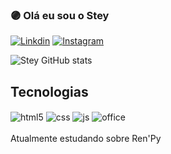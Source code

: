 
### 🟣 Olá eu sou o Stey
[![Linkdin](https://img.shields.io/badge/LinkedIn-A020F0?style=for-the-badge&logo=linkedin&logoColor=white)](#)
[![Instagram](https://img.shields.io/badge/Instagram-A020F0?style=for-the-badge&logo=instagram&logoColor=white)](#)



![Stey GitHub stats](https://github-readme-stats.vercel.app/api?username=Steylon&show_icons=true&theme=tokyonight)

## Tecnologias

<div>
  <img  align="center" src="https://img.shields.io/badge/HTML5-A020F0?style=for-the-badge&logo=html5&logoColor=ffffff" alt="html5">
   <img  align="center" src="https://img.shields.io/badge/CSS3-A020F0?style=for-the-badge&logo=css3&logoColor=ffffff" alt="css">
    <img  align="center" src="https://img.shields.io/badge/JavaScript-A020F0?style=for-the-badge&logo=javascript&logoColor=ffffff" alt="js">
     <img  align="center" src="https://img.shields.io/badge/Microsoft_Office-A020F0?style=for-the-badge&logo=microsoft-office&logoColor=white" alt="office">
</div>
<br>
Atualmente estudando sobre Ren'Py
<br>
